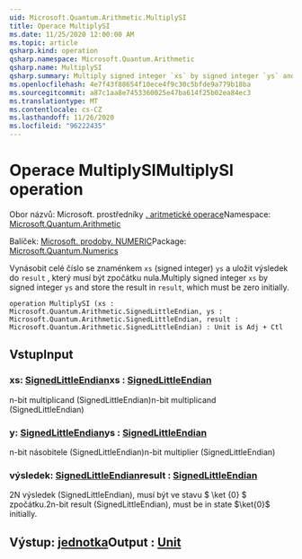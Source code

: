 ```yaml
---
uid: Microsoft.Quantum.Arithmetic.MultiplySI
title: Operace MultiplySI
ms.date: 11/25/2020 12:00:00 AM
ms.topic: article
qsharp.kind: operation
qsharp.namespace: Microsoft.Quantum.Arithmetic
qsharp.name: MultiplySI
qsharp.summary: Multiply signed integer `xs` by signed integer `ys` and store the result in `result`, which must be zero initially.
ms.openlocfilehash: 4e7f43f88654f10ece4f9c30c5bfde9a779b18ba
ms.sourcegitcommit: a87c1aa8e7453360025e47ba614f25b02ea84ec3
ms.translationtype: MT
ms.contentlocale: cs-CZ
ms.lasthandoff: 11/26/2020
ms.locfileid: "96222435"
---
```

# <a name="multiplysi-operation"></a><span data-ttu-id="b2038-102">Operace MultiplySI</span><span class="sxs-lookup"><span data-stu-id="b2038-102">MultiplySI operation</span></span>

<span data-ttu-id="b2038-103">Obor názvů: Microsoft. prostředníky [. aritmetické operace](xref:Microsoft.Quantum.Arithmetic)</span><span class="sxs-lookup"><span data-stu-id="b2038-103">Namespace: [Microsoft.Quantum.Arithmetic](xref:Microsoft.Quantum.Arithmetic)</span></span>

<span data-ttu-id="b2038-104">Balíček: [Microsoft. prodoby. NUMERIC](https://nuget.org/packages/Microsoft.Quantum.Numerics)</span><span class="sxs-lookup"><span data-stu-id="b2038-104">Package: [Microsoft.Quantum.Numerics](https://nuget.org/packages/Microsoft.Quantum.Numerics)</span></span>


<span data-ttu-id="b2038-105">Vynásobit celé číslo se znaménkem `xs` (signed integer) `ys` a uložit výsledek do `result` , který musí být zpočátku nula.</span><span class="sxs-lookup"><span data-stu-id="b2038-105">Multiply signed integer `xs` by signed integer `ys` and store the result in `result`, which must be zero initially.</span></span>

```qsharp
operation MultiplySI (xs : Microsoft.Quantum.Arithmetic.SignedLittleEndian, ys : Microsoft.Quantum.Arithmetic.SignedLittleEndian, result : Microsoft.Quantum.Arithmetic.SignedLittleEndian) : Unit is Adj + Ctl
```


## <a name="input"></a><span data-ttu-id="b2038-106">Vstup</span><span class="sxs-lookup"><span data-stu-id="b2038-106">Input</span></span>

### <a name="xs--signedlittleendian"></a><span data-ttu-id="b2038-107">xs: [SignedLittleEndian](xref:Microsoft.Quantum.Arithmetic.SignedLittleEndian)</span><span class="sxs-lookup"><span data-stu-id="b2038-107">xs : [SignedLittleEndian](xref:Microsoft.Quantum.Arithmetic.SignedLittleEndian)</span></span>

<span data-ttu-id="b2038-108">n-bit multiplicand (SignedLittleEndian)</span><span class="sxs-lookup"><span data-stu-id="b2038-108">n-bit multiplicand (SignedLittleEndian)</span></span>


### <a name="ys--signedlittleendian"></a><span data-ttu-id="b2038-109">y: [SignedLittleEndian](xref:Microsoft.Quantum.Arithmetic.SignedLittleEndian)</span><span class="sxs-lookup"><span data-stu-id="b2038-109">ys : [SignedLittleEndian](xref:Microsoft.Quantum.Arithmetic.SignedLittleEndian)</span></span>

<span data-ttu-id="b2038-110">n-bit násobitele (SignedLittleEndian)</span><span class="sxs-lookup"><span data-stu-id="b2038-110">n-bit multiplier (SignedLittleEndian)</span></span>


### <a name="result--signedlittleendian"></a><span data-ttu-id="b2038-111">výsledek: [SignedLittleEndian](xref:Microsoft.Quantum.Arithmetic.SignedLittleEndian)</span><span class="sxs-lookup"><span data-stu-id="b2038-111">result : [SignedLittleEndian](xref:Microsoft.Quantum.Arithmetic.SignedLittleEndian)</span></span>

<span data-ttu-id="b2038-112">2N výsledek (SignedLittleEndian), musí být ve stavu $ \ket {0} $ zpočátku.</span><span class="sxs-lookup"><span data-stu-id="b2038-112">2n-bit result (SignedLittleEndian), must be in state $\ket{0}$ initially.</span></span>



## <a name="output--unit"></a><span data-ttu-id="b2038-113">Výstup: [jednotka](xref:microsoft.quantum.lang-ref.unit)</span><span class="sxs-lookup"><span data-stu-id="b2038-113">Output : [Unit](xref:microsoft.quantum.lang-ref.unit)</span></span>

